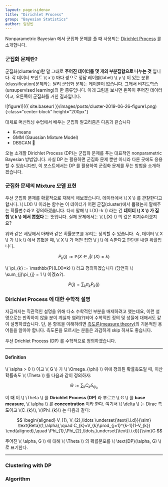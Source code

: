 ```yaml
---
layout: page-sidenav
title: "Dirichlet Process"
group: "Bayesian Statistics"
author: 임성빈
---
```


Nonparametric Bayesian 에서 군집화 문제를 풀 때 사용되는 [Dirichlet Process](https://en.wikipedia.org/wiki/Dirichlet_process) 를 소개합니다.

### 군집화 문제란?

군집화(clustering)란 말 그대로 **주어진 데이터를 몇 개의 부분집합으로 나누는 것** 입니다. 각 데이터 포인트 \\( x \\) 마다 쌍으로 정답 레이블(label) \\( y \\) 이 있는 분류(classification)문제와는 달리 군집화 문제는 레이블이 없습니다. 그래서 비지도학습(unsupervised learning)의 한 종류입니다. 아래 그림을 보시면 왼쪽이 주어진 데이터이고, 오른쪽이 군집화를 거친 결과입니다.

![figure1]({{ site.baseurl }}/images/posts/cluster-2019-06-26-figure1.png){:class="center-block" height="200px"}

대체로 머신러닝 수업에서 배우는 군집화 알고리즘은 다음과 같습니다

- K-means
- GMM (Gaussian Mixture Model)
- DBSCAN 

오늘 소개할 Dirichlet Process (DP)는 군집화 문제를 푸는 대표적인 nonparametric Bayesian 방법입니다. 사실 DP 는 활용하면 군집화 문제 뿐만 아니라 다른 곳에도 응용할 수 있습니다만, 이 포스트에서는 DP 를 활용하여 군집화 문제를 푸는 방법을 소개하겠습니다.

### 군집화 문제의 Mixture 모델 표현

우선 군집화 문제를 확률적으로 재해석 해보겠습니다. 데이터에서 \\( X \\) 를 관찰한다고 합시다. \\( L(X) \\) 이라는 함수는 이 데이터가 어떤 군집(cluster)에서 뽑혔는지 말해주는 확률변수라고 정의하겠습니다. 다시 말해 \\( L(X)=k \\) 라는 건 **데이터 \\( X \\) 가 집합 \\( k \\) 에서 뽑혔다** 는 뜻입니다. 실제 문제에서는 \\( L(X) \\) 의 값은 미지수이겠지요?

위와 같은 세팅에서 아래와 같은 확률분포를 우리는 정의할 수 있습니다. 즉, 데이터 \\( X \\) 가 \\( k \\) 에서 뽑혔을 때, \\( X \\) 가 어떤 집합 \\( j \\) 에 속한다고 판단을 내릴 확률입니다.

$$
P_{k}(j) := \mathbb{P}(X \in j | L(X)=k)
$$

\\( \pi_{k} := \mathbb{P}(L(X)=k) \\) 라고 정의하겠습니다 (당연히 \\( \sum_{j}\pi_{j} = 1 \\) 이겠죠?).

$$
P(j) = \sum_{k}\pi_{k}P_{k}(j)
$$

### Dirichlet Process 에 대한 수학적 설명

지금까지는 직관적인 설명을 위해 다소 수학적인 부분을 배제하려고 했는데요, 이런 설명으로는 만족하지 않을 분이 계실까 염려(?)되어 수학적인 정의 및 성질에 대해서도 같이 설명하겠습니다. 단, 본 항목을 이해하려면 [측도론(measure theory)](https://en.wikipedia.org/wiki/Measure_(mathematics))의 기본적인 용어들을 알아야 합니다. 측도론을 모르시는 분들은 과감하게 skip 하셔도 좋습니다.

우선 Drichlet Process (DP) 를 수학적으로 정의하겠습니다.

---
#### Definition
\\( \alpha > 0 \\) 이고 \\( G \\) 가 \\( \Omega_{\phi} \\) 위에 정의된 확률측도일 때, 이산확률측도 \\( \Theta \\) 를 다음과 같이 정의하자:

$$
\Theta := \sum_{k} C_{k}\delta_{\Phi_{k}}
$$

이 때 이 \\( \Theta \\) 를 **Dirichlet Process (DP)** 라 부르고 \\( G \\) 를 **base measure**, \\( \alpha \\) 를 **concentration** 이라 한다. 여기서 \\( \delta \\) 는 Dirac 측도이고 \\(C_{k}\\), \\(\Phi_{k}\\) 는 다음과 같다:

$$
\begin{aligned}
V_{1}, V_{2},\ldots \underset{\text{i.i.d}}{\sim} \text{Beta}(1,\alpha),\quad C_{k}=V_{k}\prod_{j=1}^{k-1}(1-V_{k})
\end{aligned},\quad \Phi_{1},\Phi_{2},\ldots,\underset{\text{i.i.d}}{\sim}G
$$

주어진 \\( \alpha, G \\) 에 대해 \\( \Theta \\) 의 확률분포를 \\( \text{DP}(\alpha, G) \\) 로 표기한다.

---



### Clustering with DP

### Algorithm
